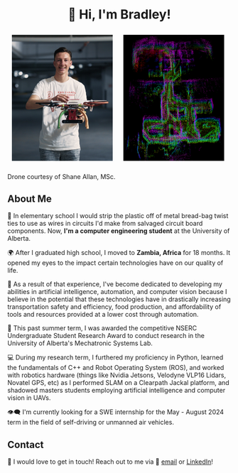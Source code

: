<h1 align="center"> 👋 Hi, I'm Bradley! </h1>

<p float="left">
  <img src="https://github.com/BradleyBravender/BradleyBravender/blob/main/_A654031.00_00_00_24.Still007.jpg?raw=true" width="45%" style="margin: 10px;" />
  <img src="https://github.com/BradleyBravender/BradleyBravender/blob/main/rviz_screenshot_2023_09_09-21_11_59.png?raw=true" width="45%" style="margin: 10px;" />
</p>
Drone courtesy of Shane Allan, MSc.

## About Me

🔬 In elementary school I would strip the plastic off of metal bread-bag twist ties to use as wires in circuits I'd make from salvaged circuit board components. Now, **I'm a computer engineering student** at the University of Alberta. 

🌍 After I graduated high school, I moved to **Zambia, Africa** for 18 months. It opened my eyes to the impact certain technologies have on our quality of life. 

🧠 As a result of that experience, I've become dedicated to developing my abilities in artificial intelligence, automation, and computer vision because I believe in the potential that these technologies have in drastically increasing transportation safety and efficiency, food production, and affordability of tools and resources provided at a lower cost through automation.

🤖 This past summer term, I was awarded the competitive NSERC Undergraduate Student Research Award to conduct research in the University of Alberta's Mechatronic Systems Lab.

💻 During my research term, I furthered my proficiency in Python, learned the fundamentals of C++ and Robot Operating System (ROS), and worked with robotics hardware (things like Nvidia Jetsons, Velodyne VLP16 Lidars, Novatel GPS, etc) as I performed SLAM on a Clearpath Jackal platform, and shadowed masters students employing artificial intelligence and computer vision in UAVs.

👁️‍🗨️ I'm currently looking for a SWE internship for the May - August 2024 term in the field of self-driving or unmanned air vehicles.

## Contact

📱 I would love to get in touch! Reach out to me via 📧 [email](mailto:bsbraven@ualberta.ca) or [LinkedIn](https://www.linkedin.com/in/bradley-bravender-5246a9166/)!


<!---
BradleyBravender/BradleyBravender is a ✨ special ✨ repository because its `README.md` (this file) appears on your GitHub profile.
You can click the Preview link to take a look at your changes.
--->
